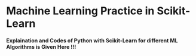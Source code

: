# Machine Learning Practice in Scikit-Learn 
#### Explaination and Codes of Python with Scikit-Learn for different ML Algorithms is Given Here !!!
